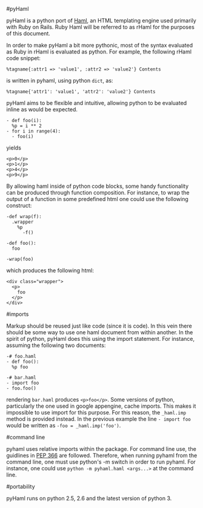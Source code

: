 #pyHaml

pyHaml is a python port of [Haml](http://haml.hamptoncatlin.com), an HTML templating engine used primarily with Ruby on Rails.  Ruby Haml will be referred to as rHaml for the purposes of this document.

In order to make pyHaml a bit more pythonic, most of the syntax evaluated as Ruby in rHaml is evaluated as python.  For example, the following rHaml code snippet:

    %tagname{:attr1 => 'value1', :attr2 => 'value2'} Contents

is written in pyhaml, using python `dict`, as:

    %tagname{'attr1': 'value1', 'attr2': 'value2'} Contents

pyHaml aims to be flexible and intuitive, allowing python to be evaluated inline as would be expected.

    - def foo(i):
      %p = i ** 2
    - for i in range(4):
      - foo(i)

yields

    <p>0</p>
    <p>1</p>
    <p>4</p>
    <p>9</p>

By allowing haml inside of python code blocks, some handy functionality can be produced through function composition.  For instance, to wrap the output of a function in some predefined html one could use the following construct:

    -def wrap(f):
      .wrapper
        %p
          -f()
    
    -def foo():
      foo
    
    -wrap(foo)

which produces the following html:

    <div class="wrapper">
      <p>
        foo
      </p>
    </div>

#imports

Markup should be reused just like code (since it is code).  In this vein there should be some way to use one haml document from within another.  In the spirit of python, pyHaml does this using the import statement.  For instance, assuming the following two documents:

    -# foo.haml
    - def foo():
      %p foo

    -# bar.haml
    - import foo
    - foo.foo()

rendering `bar.haml` produces `<p>foo</p>`.  Some versions of python, particularly the one used in google appengine, cache imports.  This makes it impossible to use import for this purpose.  For this reason, the `_haml.imp` method is provided instead.  In the previous example the line `- import foo` would be written as `-foo = _haml.imp('foo')`.

#command line

pyhaml uses relative imports within the package.  For command line use, the guidlines in [PEP 366](http://www.python.org/dev/peps/pep-0366/) are followed.  Therefore, when running pyhaml from the command line, one must use python's -m switch in order to run pyhaml.  For instance, one could use `python -m pyhaml.haml <args...>` at the command line.

#portability

pyHaml runs on python 2.5, 2.6 and the latest version of python 3.
